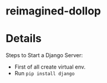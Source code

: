 # reimagined-dollop
# Details

Steps to Start a Django Server:
- First of all create virtual env.
- Run `pip install django`
